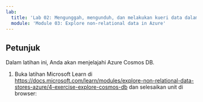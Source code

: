 ```yaml
---
lab:
  title: 'Lab 02: Mengunggah, mengunduh, dan melakukan kueri data dalam penyimpanan data non-hubungan'
  module: 'Module 03: Explore non-relational data in Azure'
---
```


## <a name="instructions"></a>Petunjuk

Dalam latihan ini, Anda akan menjelajahi Azure Cosmos DB.

1.  Buka latihan Microsoft Learn di https://docs.microsoft.com/learn/modules/explore-non-relational-data-stores-azure/4-exercise-explore-cosmos-db dan selesaikan unit di browser: 
